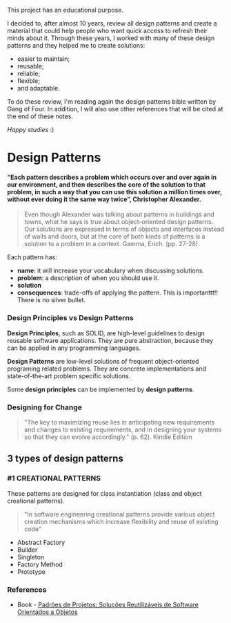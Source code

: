 This project has an educational purpose. 

I decided to, after almost 10 years, review all design patterns and create a material that could help people who want quick access to refresh their minds about it.
Through these years, I worked with many of these design patterns and they helped me to create solutions:
- easier to maintain;
- reusable;
- reliable;
- flexible;
- and adaptable.

To do these review, I'm reading again the design patterns bible written by Gang of Four. In addition, I will also use other references that will be cited at the end of these notes.

*Happy studies* :)

# Design Patterns

#### “Each pattern describes a problem which occurs over and over again in our environment, and then describes the core of the solution to that problem, in such a way that you can use this solution a million times over, without ever doing it the same way twice”, Christopher Alexander.

>Even though Alexander was talking about patterns in buildings and towns, what he says is true about object-oriented design patterns. Our solutions are expressed in terms of objects and interfaces instead of walls and doors, but at the core of both kinds of patterns is a solution to a problem in a context.
Gamma, Erich. (pp. 27-28).

Each pattern has:
- **name**: it will increase your vocabulary when discussing solutions.
- **problem**: a description of when you should use it.
- **solution**
- **consequences**: trade-offs of applying the pattern. This is importanttt!! There is no silver bullet.

### Design Principles vs Design Patterns

**Design Principles**, such as SOLID, are high-level guidelines to design reusable software applications.
They are pure abstraction, because they can be applied in any programming languages.


**Design Patterns** are low-level solutions of frequent object-oriented programing related problems.
They are concrete implementations and state-of-the-art problem specific solutions.


Some **design principles** can be implemented by **design patterns**.

### Designing for Change 

>"The key to maximizing reuse lies in anticipating new requirements and changes to existing requirements, and in designing your systems so that they can evolve accordingly."  (p. 62). Kindle Edition


## 3 types of design patterns

### #1 CREATIONAL PATTERNS

These patterns are designed for class instantiation (class and object creational patterns).

>"In software engineering creational patterns provide various object creation mechanisms which increase flexibility and reuse of existing code"

- Abstract Factory
- Builder
- Singleton
- Factory Method
- Prototype

### References

- Book - [Padrões de Projetos: Soluções Reutilizáveis de Software Orientados a Objetos](https://amzn.to/3ULQvaE)